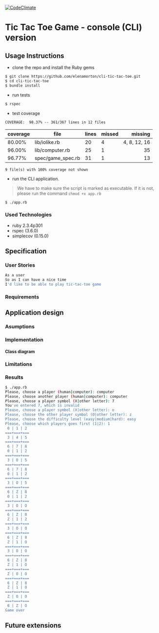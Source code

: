 [![CodeClimate](https://codeclimate.com/github/elenamorton/cli-tic-tac-toe/badges/gpa.svg)](https://codeclimate.com/github/elenamorton/cli-tic-tac-toe)


# Tic Tac Toe Game - console (CLI) version

## Usage Instructions
* clone the repo and install the Ruby gems
```sh
$ git clone https://github.com/elenamorton/cli-tic-tac-toe.git
$ cd cli-tic-tac-toe
$ bundle install
```
* run tests
```sh
$ rspec
```
* test coverage

`COVERAGE:  98.37% -- 361/367 lines in 12 files`

| coverage | file | lines | missed | missing
| ---------- | ------------------- | ------- | -------- | --------------:
| 80.00% | lib/iolike.rb | 20 | 4 | 4, 8, 12, 16
| 96.00% | lib/computer.rb | 25 | 1 | 35
| 96.77% | spec/game_spec.rb | 31 | 1 | 13

`9 file(s) with 100% coverage not shown`

* run the CLI application.
> We have to make sure the script is marked as executable. If it is not, please run the command `chmod +x app.rb`
```sh
$ ./app.rb
```

### Used Technologies
* ruby 2.3.4p301
* rspec (3.6.0)
* simplecov (0.15.0)

## Specification
### User Stories

```sh
As a user
So as I can have a nice time
I'd like to be able to play tic-tac-toe game
```



### Requirements


## Application design

### Asumptions

### Implementation
#### Class diagram

### Limitations

### Results

```sh
$ ./app.rb
Please, choose a player (human|computer): computer
Please, choose another player (human|computer): computer
Please, choose a player symbol (X|other letter): 7
You've entered 7, which is invalid
Please, choose a player symbol (X|other letter): o
Please, choose the other player symbol (O|other letter): z
Please, choose the difficulty level (easy|medium|hard): easy
Please, choose which players goes first (1|2): 1
 0 | 1 | 2 
===+===+===
 3 | 4 | 5 
===+===+===
 6 | 7 | 8 
 0 | 1 | 2 
===+===+===
 3 | O | 5 
===+===+===
 6 | 7 | 8 
 0 | 1 | 2 
===+===+===
 3 | O | 5 
===+===+===
 6 | Z | 8 
 0 | 1 | 2 
===+===+===
 3 | O | O 
===+===+===
 6 | Z | 8 
 Z | 1 | 2 
===+===+===
 3 | O | O 
===+===+===
 6 | Z | 8 
 Z | 1 | O 
===+===+===
 3 | O | O 
===+===+===
 6 | Z | 8 
 Z | 1 | O 
===+===+===
 Z | O | O 
===+===+===
 6 | Z | 8 
 Z | 1 | O 
===+===+===
 Z | O | O 
===+===+===
 6 | Z | O 
Game over
```
## Future extensions
